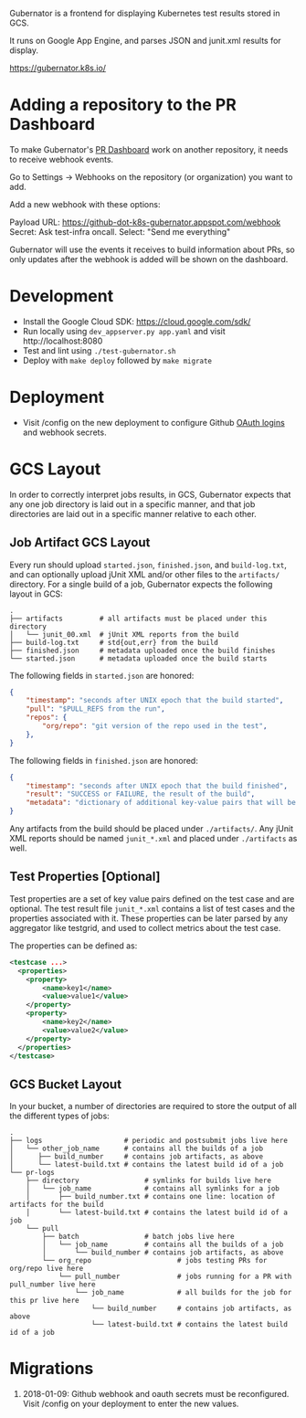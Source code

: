 Gubernator is a frontend for displaying Kubernetes test results stored in GCS.

It runs on Google App Engine, and parses JSON and junit.xml results for display.

https://gubernator.k8s.io/

# Adding a repository to the PR Dashboard

To make Gubernator's [PR Dashboard](https://gubernator.k8s.io/pr) work
on another repository, it needs to receive webhook events.

Go to Settings -> Webhooks on the repository (or organization) you want to add.

Add a new webhook with these options:

Payload URL: https://github-dot-k8s-gubernator.appspot.com/webhook
Secret: Ask test-infra oncall.
Select: "Send me everything"

Gubernator will use the events it receives to build information about PRs, so
only updates after the webhook is added will be shown on the dashboard.

# Development

- Install the Google Cloud SDK: https://cloud.google.com/sdk/
- Run locally using `dev_appserver.py app.yaml` and visit http://localhost:8080
- Test and lint using `./test-gubernator.sh`
- Deploy with `make deploy` followed by `make migrate`

# Deployment

- Visit /config on the new deployment to configure Github [OAuth logins](https://github.com/settings/applications)
  and webhook secrets.

# GCS Layout

In order to correctly interpret jobs results, in GCS, Gubernator expects that
any one job directory is laid out in a specific manner, and that job directories
are laid out in a specific manner relative to each other.

## Job Artifact GCS Layout

Every run should upload `started.json`, `finished.json`, and `build-log.txt`, and
can optionally upload jUnit XML and/or other files to the `artifacts/` directory.
For a single build of a job, Gubernator expects the following layout in GCS:

```
.
├── artifacts         # all artifacts must be placed under this directory
│   └── junit_00.xml  # jUnit XML reports from the build
├── build-log.txt     # std{out,err} from the build
├── finished.json     # metadata uploaded once the build finishes
└── started.json      # metadata uploaded once the build starts
```

The following fields in `started.json` are honored:

```json
{
    "timestamp": "seconds after UNIX epoch that the build started",
    "pull": "$PULL_REFS from the run",
    "repos": {
        "org/repo": "git version of the repo used in the test",
    },
}
```

The following fields in `finished.json` are honored:

```json
{
    "timestamp": "seconds after UNIX epoch that the build finished",
    "result": "SUCCESS or FAILURE, the result of the build",
    "metadata": "dictionary of additional key-value pairs that will be displayed to the user",
}
```

Any artifacts from the build should be placed under `./artifacts/`. Any jUnit
XML reports should be named `junit_*.xml` and placed under `./artifacts` as well.

## Test Properties [Optional]

Test properties are a set of key value pairs defined on the test case and are optional. The test 
result file `junit_*.xml` contains a list of test cases and the properties associated with it.
These properties can be later parsed by any aggregator like testgrid, and used to collect metrics 
about the test case.

The properties can be defined as:

```xml
<testcase ...>
  <properties>
    <property>
        <name>key1</name>
        <value>value1</value>
    </property>
    <property>
        <name>key2</name>
        <value>value2</value>
    </property>
  </properties>
</testcase>
```

## GCS Bucket Layout

In your bucket, a number of directories are required to store the output of all
the different types of jobs:

```
.
├── logs                    # periodic and postsubmit jobs live here
│   └── other_job_name      # contains all the builds of a job
│      ├── build_number     # contains job artifacts, as above
│      └── latest-build.txt # contains the latest build id of a job
└── pr-logs
    ├── directory                # symlinks for builds live here
    │   └── job_name             # contains all symlinks for a job
    │       ├── build_number.txt # contains one line: location of artifacts for the build
    │       └── latest-build.txt # contains the latest build id of a job
    └── pull
        ├── batch                # batch jobs live here
        │   └── job_name         # contains all the builds of a job
        │       └── build_number # contains job artifacts, as above
        └── org_repo                     # jobs testing PRs for org/repo live here
            └── pull_number              # jobs running for a PR with pull_number live here
                └── job_name             # all builds for the job for this pr live here
                    └── build_number     # contains job artifacts, as above
                    └── latest-build.txt # contains the latest build id of a job
```

# Migrations

1. 2018-01-09: Github webhook and oauth secrets must be reconfigured. Visit
   /config on your deployment to enter the new values.

